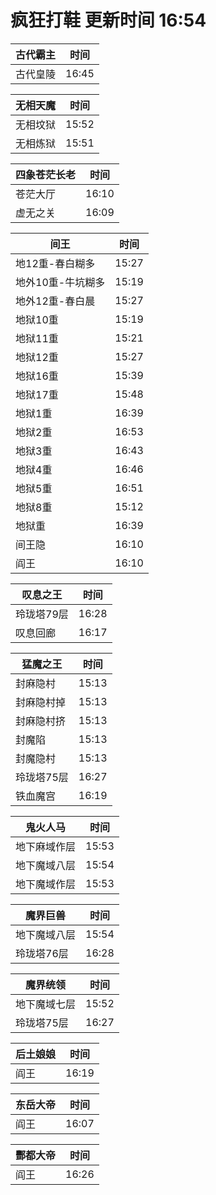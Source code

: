 # 疯狂打鞋 更新时间 16:54

| 古代霸主   | 时间    |
|--------|-------|
| 古代皇陵 | 16:45 |

| 无相天魔   | 时间    |
|--------|-------|
| 无相坟狱 | 15:52 |
| 无相炼狱 | 15:51 |

| 四象苍茫长老   | 时间    |
|--------|-------|
| 苍茫大厅 | 16:10 |
| 虚无之关 | 16:09 |

| 间王   | 时间    |
|--------|-------|
| 地12重-春白糊多 | 15:27 |
| 地外10重-牛坑糊多 | 15:19 |
| 地外12重-春白晨 | 15:27 |
| 地狱10重 | 15:19 |
| 地狱11重 | 15:21 |
| 地狱12重 | 15:27 |
| 地狱16重 | 15:39 |
| 地狱17重 | 15:48 |
| 地狱1重 | 16:39 |
| 地狱2重 | 16:53 |
| 地狱3重 | 16:43 |
| 地狱4重 | 16:46 |
| 地狱5重 | 16:51 |
| 地狱8重 | 15:12 |
| 地狱重 | 16:39 |
| 间王隐 | 16:10 |
| 阎王 | 16:10 |

| 叹息之王   | 时间    |
|--------|-------|
| 玲珑塔79层 | 16:28 |
| 叹息回廊 | 16:17 |

| 猛魔之王   | 时间    |
|--------|-------|
| 封麻隐村 | 15:13 |
| 封麻隐村掉 | 15:13 |
| 封麻隐村挤 | 15:13 |
| 封魔陷 | 15:13 |
| 封魔隐村 | 15:13 |
| 玲珑塔75层 | 16:27 |
| 铁血魔宫 | 16:19 |

| 鬼火人马   | 时间    |
|--------|-------|
| 地下麻域作层 | 15:53 |
| 地下魔域八层 | 15:54 |
| 地下魔域作层 | 15:53 |

| 魔界巨兽   | 时间    |
|--------|-------|
| 地下魔域八层 | 15:54 |
| 玲珑塔76层 | 16:28 |

| 魔界统领   | 时间    |
|--------|-------|
| 地下魔域七层 | 15:52 |
| 玲珑塔75层 | 16:27 |

| 后土娘娘   | 时间    |
|--------|-------|
| 阎王 | 16:19 |

| 东岳大帝   | 时间    |
|--------|-------|
| 阎王 | 16:07 |

| 酆都大帝   | 时间    |
|--------|-------|
| 阎王 | 16:26 |